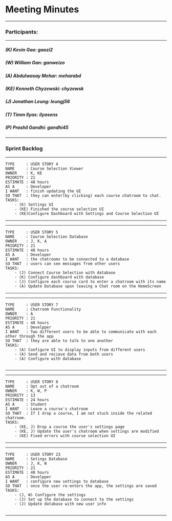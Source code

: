 # Meeting Minutes
---

### Participants:
***
##### (K) Kevin Gao: gaozi2
##### (W) William Gan: ganweizo
##### (A) Abdulwasay Mehar: meharabd
##### (KE) Kenneth Chyzewski: chyzewsk
##### (J) Jonathan Leung: leungj56
##### (T) Timm Ilyas: ilyasens
##### (P) Prashil Gandhi: gandhi45
***

### Sprint Backlog


--------------------------------------------------------------------------
```
TYPE     : USER STORY 4
NAME     : Course Selection Viewer
OWNER    : K, KE
PRIORITY : 21
ESTIMATE : 48 hours
AS A     : Developer
I WANT   : finish updating the UI
SO THAT  : they can enter(by clicking) each course chatroom to chat.
TASKS:
	- (K) Settings UI
	- (KE) Finished the course selection UI
	- (KE)Configure Dashboard with Settings and Course Selection UI 
```
--------------------------------------------------------------------------
--------------------------------------------------------------------------
```
TYPE     : USER STORY 5
NAME     : Course Selection Database
OWNER    : J, K, A
PRIORITY : 21
ESTIMATE : 48 hours
AS A     : Developer
I WANT   : the chatrooms to be connected to a database
SO THAT  : users can see messages from other users 
TASKS:
	- (J) Connect Course Selection with database
	- (K) Configure dashboard with database
	- (J) Configure each course card to enter a chatroom with its name 
	- (A) Update Database upon leaving a Chat room on the HomeScreen 
 ```
--------------------------------------------------------------------------
--------------------------------------------------------------------------
```
TYPE     : USER STORY 7
NAME     : Chatroom Functionality
OWNER    : A
PRIORITY : 21
ESTIMATE : 48 hours
AS A     : Develpper
I WANT   : Two different users to be able to communicate with each other through the app 
SO THAT  : they are able to talk to one another
TASKS:
	- (A) Configure UI to display inputs from different users
	- (A) Send and recieve data from both users 
	- (A) Configure with database 
	
```
--------------------------------------------------------------------------
--------------------------------------------------------------------------
```
TYPE     : USER STORY 8
NAME     : Opt out of a chatroom
OWNER    : K, W, P
PRIORITY : 13
ESTIMATE : 24 hours
AS A     : Student
I WANT   : Leave a course's chatroom
SO THAT  : If I drop a course, I am not stuck inside the related chatroom.
TASKS:
	- (KE, J) Drop a course the user's settings page
	- (KE, J) Update the user's chatroom when settings are modified
	- (KE) Fixed errors with course selection UI
```
--------------------------------------------------------------------------
--------------------------------------------------------------------------
```
TYPE     : USER STORY 23
NAME     : Setings Database 
OWNER    : J, K, W
PRIORITY : 21
ESTIMATE : 48 hours
AS A     : Develpper
I WANT   : configure new settings to database
SO THAT  : once the user re-enters the app, the settings are saved  
TASKS:
	- (J, W) Configure the settings
	- (J) Set up the database to connect to the settings 
	- (J) Update database with new user info 
	
```
--------------------------------------------------------------------------

